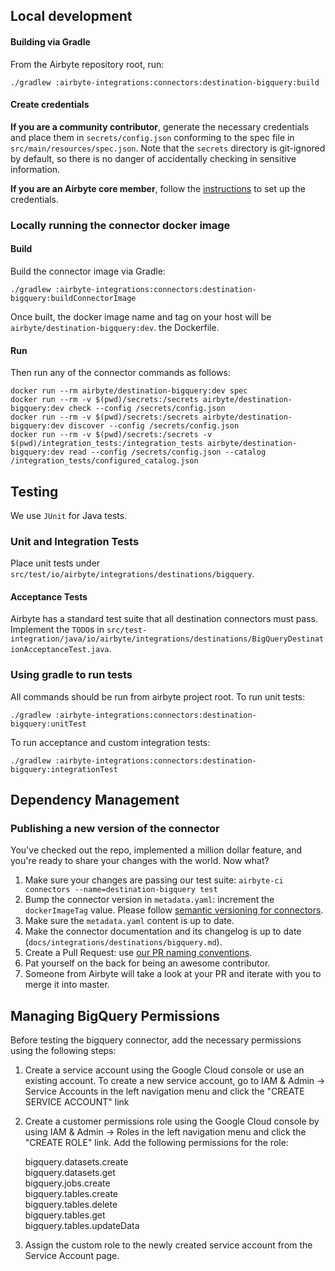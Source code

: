 ## Local development

#### Building via Gradle

From the Airbyte repository root, run:

```
./gradlew :airbyte-integrations:connectors:destination-bigquery:build
```

#### Create credentials

**If you are a community contributor**, generate the necessary credentials and place them in `secrets/config.json` conforming to the spec file in `src/main/resources/spec.json`.
Note that the `secrets` directory is git-ignored by default, so there is no danger of accidentally checking in sensitive information.

**If you are an Airbyte core member**, follow the [instructions](https://docs.airbyte.io/connector-development#using-credentials-in-ci) to set up the credentials.

### Locally running the connector docker image

#### Build

Build the connector image via Gradle:

```
./gradlew :airbyte-integrations:connectors:destination-bigquery:buildConnectorImage
```

Once built, the docker image name and tag on your host will be `airbyte/destination-bigquery:dev`.
the Dockerfile.

#### Run

Then run any of the connector commands as follows:

```
docker run --rm airbyte/destination-bigquery:dev spec
docker run --rm -v $(pwd)/secrets:/secrets airbyte/destination-bigquery:dev check --config /secrets/config.json
docker run --rm -v $(pwd)/secrets:/secrets airbyte/destination-bigquery:dev discover --config /secrets/config.json
docker run --rm -v $(pwd)/secrets:/secrets -v $(pwd)/integration_tests:/integration_tests airbyte/destination-bigquery:dev read --config /secrets/config.json --catalog /integration_tests/configured_catalog.json
```

## Testing

We use `JUnit` for Java tests.

### Unit and Integration Tests

Place unit tests under `src/test/io/airbyte/integrations/destinations/bigquery`.

#### Acceptance Tests

Airbyte has a standard test suite that all destination connectors must pass. Implement the `TODO`s in
`src/test-integration/java/io/airbyte/integrations/destinations/BigQueryDestinationAcceptanceTest.java`.

### Using gradle to run tests

All commands should be run from airbyte project root.
To run unit tests:

```
./gradlew :airbyte-integrations:connectors:destination-bigquery:unitTest
```

To run acceptance and custom integration tests:

```
./gradlew :airbyte-integrations:connectors:destination-bigquery:integrationTest
```

## Dependency Management

### Publishing a new version of the connector

You've checked out the repo, implemented a million dollar feature, and you're ready to share your changes with the world. Now what?

1. Make sure your changes are passing our test suite: `airbyte-ci connectors --name=destination-bigquery test`
2. Bump the connector version in `metadata.yaml`: increment the `dockerImageTag` value. Please follow [semantic versioning for connectors](https://docs.airbyte.com/contributing-to-airbyte/resources/pull-requests-handbook/#semantic-versioning-for-connectors).
3. Make sure the `metadata.yaml` content is up to date.
4. Make the connector documentation and its changelog is up to date (`docs/integrations/destinations/bigquery.md`).
5. Create a Pull Request: use [our PR naming conventions](https://docs.airbyte.com/contributing-to-airbyte/resources/pull-requests-handbook/#pull-request-title-convention).
6. Pat yourself on the back for being an awesome contributor.
7. Someone from Airbyte will take a look at your PR and iterate with you to merge it into master.

## Managing BigQuery Permissions

Before testing the bigquery connector, add the necessary permissions using the following steps:

1. Create a service account using the Google Cloud console or use an existing account. To create a new service account, go to IAM & Admin -> Service Accounts in the left navigation menu and click the "CREATE SERVICE ACCOUNT" link

2. Create a customer permissions role using the Google Cloud console by using IAM & Admin -> Roles in the left navigation menu and click the "CREATE ROLE" link. Add the following permissions for the role:
 
   bigquery.datasets.create  
   bigquery.datasets.get  
   bigquery.jobs.create  
   bigquery.tables.create  
   bigquery.tables.delete  
   bigquery.tables.get  
   bigquery.tables.updateData  

3. Assign the custom role to the newly created service account from the Service Account page.

